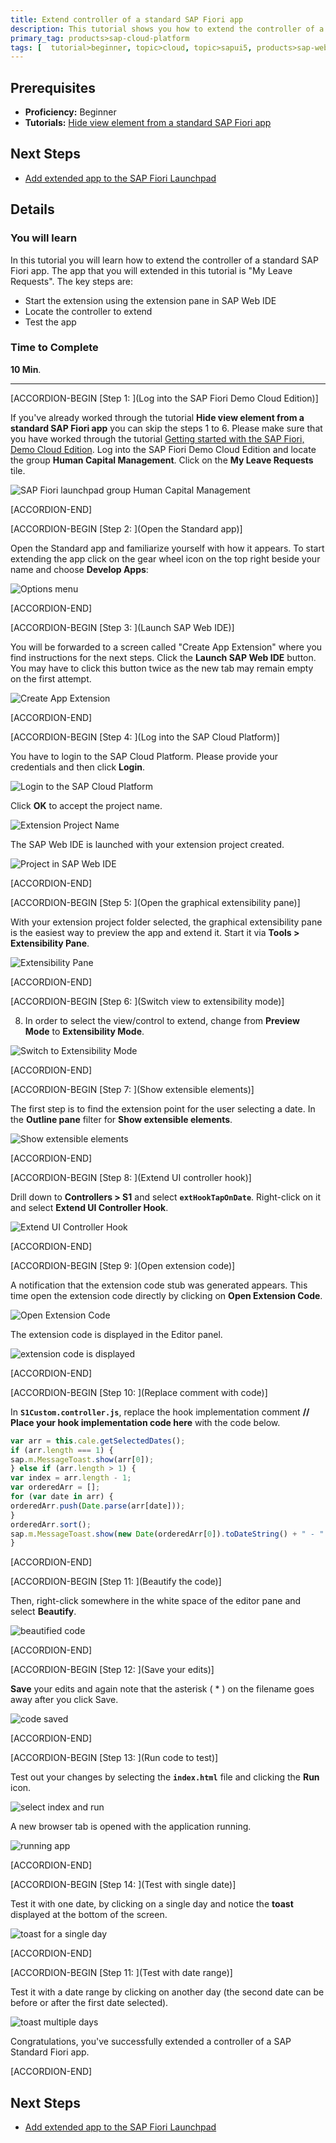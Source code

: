 ```yaml
---
title: Extend controller of a standard SAP Fiori app
description: This tutorial shows you how to extend the controller of a standard SAP Fiori app.
primary_tag: products>sap-cloud-platform
tags: [  tutorial>beginner, topic>cloud, topic>sapui5, products>sap-web-ide, products>sap-cloud-platform ]
---
```

## Prerequisites  
- **Proficiency:** Beginner
- **Tutorials:** [Hide view element from a standard SAP Fiori app](https://www.sap.com/developer/tutorials/hcp-fiori-cloud-edition-hide-element.html)

## Next Steps
- [Add extended app to the SAP Fiori Launchpad](https://www.sap.com/developer/tutorials/hcp-fiori-cloud-edition-launchpad.html)

## Details
### You will learn  
In this tutorial you will learn how to extend the controller of a standard SAP Fiori app. The app that you will extended in this tutorial is "My Leave Requests". The key steps are:

- Start the extension using the extension pane in SAP Web IDE
- Locate the controller to extend
- Test the app

### Time to Complete
**10 Min**.

---


[ACCORDION-BEGIN [Step 1: ](Log into the SAP Fiori Demo Cloud Edition)]

If you've already worked through the tutorial **Hide view element from a standard SAP Fiori app** you can skip the steps 1 to 6. Please make sure that you have worked through the tutorial [Getting started with the SAP Fiori, Demo Cloud Edition](https://www.sap.com/developer/tutorials/hcp-fiori-cloud-edition-start.html). Log into the SAP Fiori Demo Cloud Edition and locate the group **Human Capital Management**. Click on the **My Leave Requests** tile.

![SAP Fiori launchpad group Human Capital Management](Launchpag-My-Leave-Requests.png)


[ACCORDION-END]

[ACCORDION-BEGIN [Step 2: ](Open the Standard app)]

Open the Standard app and familiarize yourself with how it appears. To start extending the app click on the gear wheel icon on the top right beside your name and choose **Develop Apps**:

![Options menu](8.png)


[ACCORDION-END]

[ACCORDION-BEGIN [Step 3: ](Launch SAP Web IDE)]

You will be forwarded to a screen called "Create App Extension" where you find instructions for the next steps. Click the **Launch SAP Web IDE** button. You may have to click this button twice as the new tab may remain empty on the first attempt.

![Create App Extension](Create-App-Extension.png)


[ACCORDION-END]

[ACCORDION-BEGIN [Step 4: ](Log into the SAP Cloud Platform)]

You have to login to the SAP Cloud Platform. Please provide your credentials and then click **Login**.

![Login to the SAP Cloud Platform](Login-to-SAP-HANA-Cloud-Platform.png)


Click **OK** to accept the project name.

![Extension Project Name](Extension-Project-Name.png)

The SAP Web IDE is launched with your extension project created.

![Project in SAP Web IDE](Project-in-SAP-Web-IDE.png)


[ACCORDION-END]

[ACCORDION-BEGIN [Step 5: ](Open the graphical extensibility pane)]

With your extension project folder selected, the graphical extensibility pane is the easiest way to preview the app and extend it. Start it via **Tools > Extensibility Pane**.

![Extensibility Pane](Extensibility-Pane.png)


[ACCORDION-END]

[ACCORDION-BEGIN [Step 6: ](Switch view to extensibility mode)]

8. In order to select the view/control to extend, change from **Preview Mode** to **Extensibility Mode**.

![Switch to Extensibility Mode](Switch-to-Extensibility-Mode.png)


[ACCORDION-END]

[ACCORDION-BEGIN [Step 7: ](Show extensible elements)]

The first step is to find the extension point for the user selecting a date. In the **Outline pane** filter for **Show extensible elements**.

![Show extensible elements](Outline-show-extensible-elements.png)


[ACCORDION-END]

[ACCORDION-BEGIN [Step 8: ](Extend UI controller hook)]

Drill down to **Controllers > S1** and select **`extHookTapOnDate`**. Right-click on it and select **Extend UI Controller Hook**.

![Extend UI Controller Hook](Extend-UI-Controller-Hook.png)


[ACCORDION-END]

[ACCORDION-BEGIN [Step 9: ](Open extension code)]

A notification that the extension code stub was generated appears. This time open the extension code directly by clicking on **Open Extension Code**.

![Open Extension Code](open-extension-code.png)

The extension code is displayed in the Editor panel.

![extension code is displayed](extension-code.png)

[ACCORDION-END]

[ACCORDION-BEGIN [Step 10: ](Replace comment with code)]

In **`S1Custom.controller.js`**, replace the hook implementation comment **// Place your hook implementation code here** with the code below.

```javascript
var arr = this.cale.getSelectedDates();
if (arr.length === 1) {
sap.m.MessageToast.show(arr[0]);
} else if (arr.length > 1) {
var index = arr.length - 1;
var orderedArr = [];
for (var date in arr) {
orderedArr.push(Date.parse(arr[date]));
}
orderedArr.sort();
sap.m.MessageToast.show(new Date(orderedArr[0]).toDateString() + " - " + new Date(orderedArr[index]).toDateString());
}
```


[ACCORDION-END]

[ACCORDION-BEGIN [Step 11: ](Beautify the code)]

Then, right-click somewhere in the white space of the editor pane and select **Beautify**.

![beautified code](beautified-code.png)


[ACCORDION-END]

[ACCORDION-BEGIN [Step 12: ](Save your edits)]

**Save** your edits and again note that the asterisk ( * )  on the filename goes away after you click Save.

![code saved](code-saved.png)


[ACCORDION-END]

[ACCORDION-BEGIN [Step 13: ](Run code to test)]

Test out your changes by selecting the **`index.html`** file and clicking the **Run** icon.

![select index and run](select-index-run.png)

A new browser tab is opened with the application running.

![running app](running-app.png)


[ACCORDION-END]

[ACCORDION-BEGIN [Step 14: ](Test with single date)]

Test it with one date, by clicking on a single day and notice the **toast** displayed at the bottom of the screen.

![toast for a single day](toast-single-date.png)


[ACCORDION-END]

[ACCORDION-BEGIN [Step 11: ](Test with date range)]

Test it with a date range by clicking on another day (the second date can be before or after the first date selected).

![toast multiple days](toast-multiple-days.png)

Congratulations, you've successfully extended a controller of a SAP Standard Fiori app.


[ACCORDION-END]



## Next Steps
- [Add extended app to the SAP Fiori Launchpad](https://www.sap.com/developer/tutorials/hcp-fiori-cloud-edition-launchpad.html)
